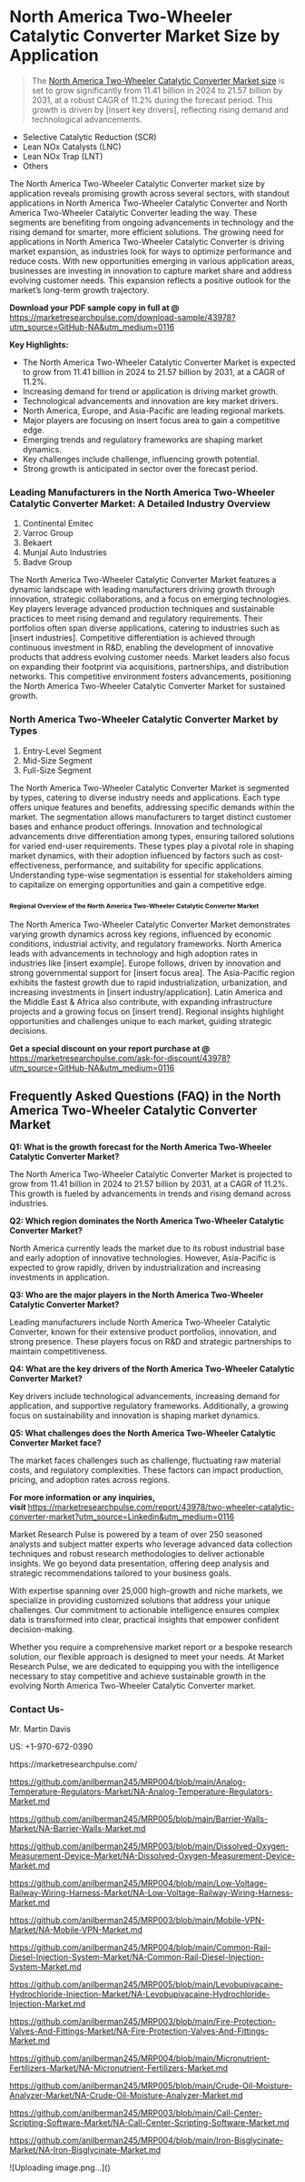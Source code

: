 <h1>North America Two-Wheeler Catalytic Converter Market&nbsp;Size by Application</h1><blockquote><p>The <a href="https://marketresearchpulse.com/download-sample/43978?utm_source=GitHub-NA&amp;utm_medium=0116">North America Two-Wheeler Catalytic Converter Market size</a> is set to grow significantly from 11.41 billion in 2024 to 21.57 billion by 2031, at a robust CAGR of 11.2% during the forecast period. This growth is driven by [insert key drivers], reflecting rising demand and technological advancements.</p></blockquote><ul><li>Selective Catalytic Reduction (SCR)<li> Lean NOx Catalysts (LNC)<li> Lean NOx Trap (LNT)<li> Others</li></ul><p>The North America Two-Wheeler Catalytic Converter market size by application reveals promising growth across several sectors, with standout applications in North America Two-Wheeler Catalytic Converter and North America Two-Wheeler Catalytic Converter leading the way. These segments are benefiting from ongoing advancements in technology and the rising demand for smarter, more efficient solutions. The growing need for applications in North America Two-Wheeler Catalytic Converter is driving market expansion, as industries look for ways to optimize performance and reduce costs. With new opportunities emerging in various application areas, businesses are investing in innovation to capture market share and address evolving customer needs. This expansion reflects a positive outlook for the market’s long-term growth trajectory.</p><p><strong>Download your PDF sample copy in full at @ </strong><a href="https://marketresearchpulse.com/download-sample/43978?utm_source=GitHub-NA&amp;utm_medium=0116">https://marketresearchpulse.com/download-sample/43978?utm_source=GitHub-NA&amp;utm_medium=0116</a></p><p><strong>Key Highlights: </strong></p><ul><li>The North America Two-Wheeler Catalytic Converter Market is expected to grow from 11.41 billion in 2024 to 21.57 billion by 2031, at a CAGR of 11.2%.</li><li>Increasing demand for trend or application is driving market growth.</li><li>Technological advancements and innovation are key market drivers.</li><li>North America, Europe, and Asia-Pacific are leading regional markets.</li><li>Major players are focusing on insert focus area to gain a competitive edge.</li><li>Emerging trends and regulatory frameworks are shaping market dynamics.</li><li>Key challenges include challenge, influencing growth potential.</li><li>Strong growth is anticipated in sector over the forecast period.</li></ul><h3>Leading Manufacturers in the North America Two-Wheeler Catalytic Converter Market: A Detailed Industry Overview</h3><ol><li>Continental Emitec</li><li>Varroc Group</li><li>Bekaert</li><li>Munjal Auto Industries</li><li>Badve Group</li></ol><div class="flex max-w-full flex-col flex-grow"><div class="min-h-8 text-message flex w-full flex-col items-end gap-2 whitespace-normal break-words [.text-message+&amp;]:mt-5" dir="auto" data-message-author-role="assistant" data-message-id="fd8432e4-4910-450d-b182-61b7bfb0a01f" data-message-model-slug="gpt-4o"><div class="flex w-full flex-col gap-1 empty:hidden first:pt-[3px]"><div class="markdown prose w-full break-words dark:prose-invert light"><p>The North America Two-Wheeler Catalytic Converter Market features a dynamic landscape with leading manufacturers driving growth through innovation, strategic collaborations, and a focus on emerging technologies. Key players leverage advanced production techniques and sustainable practices to meet rising demand and regulatory requirements. Their portfolios often span diverse applications, catering to industries such as [insert industries]. Competitive differentiation is achieved through continuous investment in R&amp;D, enabling the development of innovative products that address evolving customer needs. Market leaders also focus on expanding their footprint via acquisitions, partnerships, and distribution networks. This competitive environment fosters advancements, positioning the North America Two-Wheeler Catalytic Converter Market for sustained growth.</p></div></div></div></div><h3>North America Two-Wheeler Catalytic Converter Market by Types</h3><ol><li>Entry-Level Segment<li> Mid-Size Segment<li> Full-Size Segment</li></ol><div class="flex max-w-full flex-col flex-grow"><div class="min-h-8 text-message flex w-full flex-col items-end gap-2 whitespace-normal break-words [.text-message+&amp;]:mt-5" dir="auto" data-message-author-role="assistant" data-message-id="084470be-0bb7-4664-bddf-5156b4f41249" data-message-model-slug="gpt-4o-mini"><div class="flex w-full flex-col gap-1 empty:hidden first:pt-[3px]"><div class="markdown prose w-full break-words dark:prose-invert light"><p>The North America Two-Wheeler Catalytic Converter Market is segmented by types, catering to diverse industry needs and applications. Each type offers unique features and benefits, addressing specific demands within the market. The segmentation allows manufacturers to target distinct customer bases and enhance product offerings. Innovation and technological advancements drive differentiation among types, ensuring tailored solutions for varied end-user requirements. These types play a pivotal role in shaping market dynamics, with their adoption influenced by factors such as cost-effectiveness, performance, and suitability for specific applications. Understanding type-wise segmentation is essential for stakeholders aiming to capitalize on emerging opportunities and gain a competitive edge.</p></div></div></div></div><h3><span style="font-size: 11px;">Regional Overview of the North America Two-Wheeler Catalytic Converter Market</span></h3><div class="flex max-w-full flex-col flex-grow"><div class="min-h-8 text-message flex w-full flex-col items-end gap-2 whitespace-normal break-words [.text-message+&amp;]:mt-5" dir="auto" data-message-author-role="assistant" data-message-id="e9038762-ce64-4e30-91c9-9bd413514231" data-message-model-slug="gpt-4o-mini"><div class="flex w-full flex-col gap-1 empty:hidden first:pt-[3px]"><div class="markdown prose w-full break-words dark:prose-invert light"><p>The North America Two-Wheeler Catalytic Converter Market demonstrates varying growth dynamics across key regions, influenced by economic conditions, industrial activity, and regulatory frameworks. North America leads with advancements in technology and high adoption rates in industries like [insert example]. Europe follows, driven by innovation and strong governmental support for [insert focus area]. The Asia-Pacific region exhibits the fastest growth due to rapid industrialization, urbanization, and increasing investments in [insert industry/application]. Latin America and the Middle East &amp; Africa also contribute, with expanding infrastructure projects and a growing focus on [insert trend]. Regional insights highlight opportunities and challenges unique to each market, guiding strategic decisions.</p></div></div></div></div><p><strong>Get a special discount on your report purchase at @ </strong><a href="https://marketresearchpulse.com/ask-for-discount/43978?utm_source=GitHub-NA&amp;utm_medium=0116">https://marketresearchpulse.com/ask-for-discount/43978?utm_source=GitHub-NA&amp;utm_medium=0116</a></p><h2>Frequently Asked Questions (FAQ) in the North America Two-Wheeler Catalytic Converter Market</h2><p><strong>Q1: What is the growth forecast for the North America Two-Wheeler Catalytic Converter Market?</strong></p><p>The North America Two-Wheeler Catalytic Converter Market is projected to grow from 11.41 billion in 2024 to 21.57 billion by 2031, at a CAGR of 11.2%. This growth is fueled by advancements in trends and rising demand across industries.</p><p><strong>Q2: Which region dominates the North America Two-Wheeler Catalytic Converter Market?</strong></p><p>North America currently leads the market due to its robust industrial base and early adoption of innovative technologies. However, Asia-Pacific is expected to grow rapidly, driven by industrialization and increasing investments in application.</p><p><strong>Q3: Who are the major players in the North America Two-Wheeler Catalytic Converter Market?</strong></p><p>Leading manufacturers include North America Two-Wheeler Catalytic Converter, known for their extensive product portfolios, innovation, and strong presence. These players focus on R&amp;D and strategic partnerships to maintain competitiveness.</p><p><strong>Q4: What are the key drivers of the North America Two-Wheeler Catalytic Converter Market?</strong></p><p>Key drivers include technological advancements, increasing demand for application, and supportive regulatory frameworks. Additionally, a growing focus on sustainability and innovation is shaping market dynamics.</p><p><strong>Q5: What challenges does the North America Two-Wheeler Catalytic Converter Market face?</strong></p><p>The market faces challenges such as challenge, fluctuating raw material costs, and regulatory complexities. These factors can impact production, pricing, and adoption rates across regions.</p><p><strong>For more information or any inquiries, visit&nbsp;</strong><a href="https://marketresearchpulse.com/report/43978/two-wheeler-catalytic-converter-market?utm_source=Linkedin&utm_medium=0116">https://marketresearchpulse.com/report/43978/two-wheeler-catalytic-converter-market?utm_source=Linkedin&utm_medium=0116</a></p><p>Market Research Pulse is powered by a team of over 250 seasoned analysts and subject matter experts who leverage advanced data collection techniques and robust research methodologies to deliver actionable insights. We go beyond data presentation, offering deep analysis and strategic recommendations tailored to your business goals.</p><p>With expertise spanning over 25,000 high-growth and niche markets, we specialize in providing customized solutions that address your unique challenges. Our commitment to actionable intelligence ensures complex data is transformed into clear, practical insights that empower confident decision-making.</p><p>Whether you require a comprehensive market report or a bespoke research solution, our flexible approach is designed to meet your needs. At Market Research Pulse, we are dedicated to equipping you with the intelligence necessary to stay competitive and achieve sustainable growth in the evolving North America Two-Wheeler Catalytic Converter market.</p><h3><strong>Contact Us-</strong></h3><p>Mr. Martin Davis</p><p>US: +1-970-672-0390</p><p>https://marketresearchpulse.com/</p><p><a href="https://github.com/anilberman245/MRP004/blob/main/Analog-Temperature-Regulators-Market/NA-Analog-Temperature-Regulators-Market.md">https://github.com/anilberman245/MRP004/blob/main/Analog-Temperature-Regulators-Market/NA-Analog-Temperature-Regulators-Market.md</a></p><p><a href="https://github.com/anilberman245/MRP005/blob/main/Barrier-Walls-Market/NA-Barrier-Walls-Market.md">https://github.com/anilberman245/MRP005/blob/main/Barrier-Walls-Market/NA-Barrier-Walls-Market.md</a></p><p><a href="https://github.com/anilberman245/MRP003/blob/main/Dissolved-Oxygen-Measurement-Device-Market/NA-Dissolved-Oxygen-Measurement-Device-Market.md">https://github.com/anilberman245/MRP003/blob/main/Dissolved-Oxygen-Measurement-Device-Market/NA-Dissolved-Oxygen-Measurement-Device-Market.md</a></p><p><a href="https://github.com/anilberman245/MRP004/blob/main/Low-Voltage-Railway-Wiring-Harness-Market/NA-Low-Voltage-Railway-Wiring-Harness-Market.md">https://github.com/anilberman245/MRP004/blob/main/Low-Voltage-Railway-Wiring-Harness-Market/NA-Low-Voltage-Railway-Wiring-Harness-Market.md</a></p><p><a href="https://github.com/anilberman245/MRP003/blob/main/Mobile-VPN-Market/NA-Mobile-VPN-Market.md">https://github.com/anilberman245/MRP003/blob/main/Mobile-VPN-Market/NA-Mobile-VPN-Market.md</a></p><p><a href="https://github.com/anilberman245/MRP004/blob/main/Common-Rail-Diesel-Injection-System-Market/NA-Common-Rail-Diesel-Injection-System-Market.md">https://github.com/anilberman245/MRP004/blob/main/Common-Rail-Diesel-Injection-System-Market/NA-Common-Rail-Diesel-Injection-System-Market.md</a></p><p><a href="https://github.com/anilberman245/MRP005/blob/main/Levobupivacaine-Hydrochloride-Injection-Market/NA-Levobupivacaine-Hydrochloride-Injection-Market.md">https://github.com/anilberman245/MRP005/blob/main/Levobupivacaine-Hydrochloride-Injection-Market/NA-Levobupivacaine-Hydrochloride-Injection-Market.md</a></p><p><a href="https://github.com/anilberman245/MRP003/blob/main/Fire-Protection-Valves-And-Fittings-Market/NA-Fire-Protection-Valves-And-Fittings-Market.md">https://github.com/anilberman245/MRP003/blob/main/Fire-Protection-Valves-And-Fittings-Market/NA-Fire-Protection-Valves-And-Fittings-Market.md</a></p><p><a href="https://github.com/anilberman245/MRP004/blob/main/Micronutrient-Fertilizers-Market/NA-Micronutrient-Fertilizers-Market.md">https://github.com/anilberman245/MRP004/blob/main/Micronutrient-Fertilizers-Market/NA-Micronutrient-Fertilizers-Market.md</a></p><p><a href="https://github.com/anilberman245/MRP005/blob/main/Crude-Oil-Moisture-Analyzer-Market/NA-Crude-Oil-Moisture-Analyzer-Market.md">https://github.com/anilberman245/MRP005/blob/main/Crude-Oil-Moisture-Analyzer-Market/NA-Crude-Oil-Moisture-Analyzer-Market.md</a></p><p><a href="https://github.com/anilberman245/MRP003/blob/main/Call-Center-Scripting-Software-Market/NA-Call-Center-Scripting-Software-Market.md">https://github.com/anilberman245/MRP003/blob/main/Call-Center-Scripting-Software-Market/NA-Call-Center-Scripting-Software-Market.md</a></p><p><a href="https://github.com/anilberman245/MRP004/blob/main/Iron-Bisglycinate-Market/NA-Iron-Bisglycinate-Market.md">https://github.com/anilberman245/MRP004/blob/main/Iron-Bisglycinate-Market/NA-Iron-Bisglycinate-Market.md</a></p>
![Uploading image.png…]()

